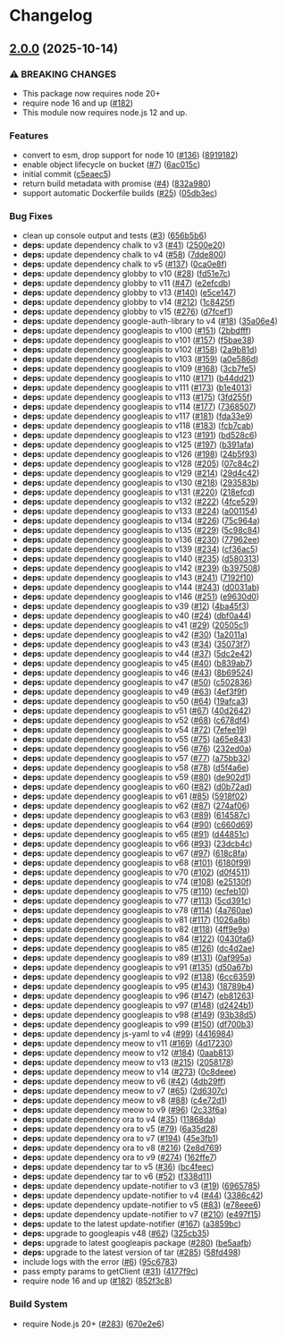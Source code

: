 # Changelog

## [2.0.0](https://github.com/JustinBeckwith/gcbuild/compare/gcbuild-v1.3.39...gcbuild-v2.0.0) (2025-10-14)


### ⚠ BREAKING CHANGES

* This package now requires node 20+
* require node 16 and up ([#182](https://github.com/JustinBeckwith/gcbuild/issues/182))
* This module now requires node.js 12 and up.

### Features

* convert to esm, drop support for node 10 ([#136](https://github.com/JustinBeckwith/gcbuild/issues/136)) ([8919182](https://github.com/JustinBeckwith/gcbuild/commit/891918265e18fa44c5e7628bc4e78b6974260bc1))
* enable object lifecycle on bucket ([#7](https://github.com/JustinBeckwith/gcbuild/issues/7)) ([6ac015c](https://github.com/JustinBeckwith/gcbuild/commit/6ac015c47d1cc4daec8a5c8f40170f14c8adb8f8))
* initial commit ([c5eaec5](https://github.com/JustinBeckwith/gcbuild/commit/c5eaec5740478dd37f1d61e6aafc4a5727555589))
* return build metadata with promise ([#4](https://github.com/JustinBeckwith/gcbuild/issues/4)) ([832a980](https://github.com/JustinBeckwith/gcbuild/commit/832a9803c9090a1bb0ebdff46b58e0bd709c134c))
* support automatic Dockerfile builds ([#25](https://github.com/JustinBeckwith/gcbuild/issues/25)) ([05db3ec](https://github.com/JustinBeckwith/gcbuild/commit/05db3ecc986e59a9e033e6d055fba2b9a1a1529c))


### Bug Fixes

* clean up console output and tests ([#3](https://github.com/JustinBeckwith/gcbuild/issues/3)) ([656b5b6](https://github.com/JustinBeckwith/gcbuild/commit/656b5b614921b27646e761f60325b321ab4952d2))
* **deps:** update dependency chalk to v3 ([#41](https://github.com/JustinBeckwith/gcbuild/issues/41)) ([2500e20](https://github.com/JustinBeckwith/gcbuild/commit/2500e20dce69be1c9ae8f57c4f5ff92094fe338c))
* **deps:** update dependency chalk to v4 ([#58](https://github.com/JustinBeckwith/gcbuild/issues/58)) ([7dde800](https://github.com/JustinBeckwith/gcbuild/commit/7dde800ec5b9b82313791617b2f46a7a5ee4ff7d))
* **deps:** update dependency chalk to v5 ([#137](https://github.com/JustinBeckwith/gcbuild/issues/137)) ([0ca0e8f](https://github.com/JustinBeckwith/gcbuild/commit/0ca0e8f01a66dbb2c8dde958c3ba563a58b9ed1c))
* **deps:** update dependency globby to v10 ([#28](https://github.com/JustinBeckwith/gcbuild/issues/28)) ([fd51e7c](https://github.com/JustinBeckwith/gcbuild/commit/fd51e7c87fde2ad9cf2b42d381aa546dca4b0ef9))
* **deps:** update dependency globby to v11 ([#47](https://github.com/JustinBeckwith/gcbuild/issues/47)) ([e2efcdb](https://github.com/JustinBeckwith/gcbuild/commit/e2efcdbf9c50bccd97221b9931026744747ade1e))
* **deps:** update dependency globby to v13 ([#140](https://github.com/JustinBeckwith/gcbuild/issues/140)) ([e5ce147](https://github.com/JustinBeckwith/gcbuild/commit/e5ce14706f25ac588ca02596c337f620c29f2af4))
* **deps:** update dependency globby to v14 ([#212](https://github.com/JustinBeckwith/gcbuild/issues/212)) ([1c8425f](https://github.com/JustinBeckwith/gcbuild/commit/1c8425f34cc6d5f4c0a7bcf68d71e68e64d4b5db))
* **deps:** update dependency globby to v15 ([#276](https://github.com/JustinBeckwith/gcbuild/issues/276)) ([d7fcef1](https://github.com/JustinBeckwith/gcbuild/commit/d7fcef117b07bd74b2be910d121d91caf34f1dbb))
* **deps:** update dependency google-auth-library to v4 ([#18](https://github.com/JustinBeckwith/gcbuild/issues/18)) ([35a06e4](https://github.com/JustinBeckwith/gcbuild/commit/35a06e4a067e92bd7132dbf2cd458f9ef91c74d2))
* **deps:** update dependency googleapis to v100 ([#151](https://github.com/JustinBeckwith/gcbuild/issues/151)) ([2bbdfff](https://github.com/JustinBeckwith/gcbuild/commit/2bbdfffcbe0fa40e9ad5529c4a21763c74336596))
* **deps:** update dependency googleapis to v101 ([#157](https://github.com/JustinBeckwith/gcbuild/issues/157)) ([f5bae38](https://github.com/JustinBeckwith/gcbuild/commit/f5bae3872e723ea472b8f37cd6e79be5466b2795))
* **deps:** update dependency googleapis to v102 ([#158](https://github.com/JustinBeckwith/gcbuild/issues/158)) ([2a9b81d](https://github.com/JustinBeckwith/gcbuild/commit/2a9b81dadb9ccac68d9ef98d6a0eda5254b3e827))
* **deps:** update dependency googleapis to v103 ([#159](https://github.com/JustinBeckwith/gcbuild/issues/159)) ([a0e586d](https://github.com/JustinBeckwith/gcbuild/commit/a0e586d69b35ea2122ff528ca13cbe6c05ad9aba))
* **deps:** update dependency googleapis to v109 ([#168](https://github.com/JustinBeckwith/gcbuild/issues/168)) ([3cb7fe5](https://github.com/JustinBeckwith/gcbuild/commit/3cb7fe5b6140b5499bf963799caef04ce03d2ccf))
* **deps:** update dependency googleapis to v110 ([#171](https://github.com/JustinBeckwith/gcbuild/issues/171)) ([b44dd21](https://github.com/JustinBeckwith/gcbuild/commit/b44dd210940e559f7732d47ec537ced573a680a6))
* **deps:** update dependency googleapis to v111 ([#173](https://github.com/JustinBeckwith/gcbuild/issues/173)) ([b1e4013](https://github.com/JustinBeckwith/gcbuild/commit/b1e40134a20a2e479e92570e15fc3b0f160a5ee4))
* **deps:** update dependency googleapis to v113 ([#175](https://github.com/JustinBeckwith/gcbuild/issues/175)) ([3fd255f](https://github.com/JustinBeckwith/gcbuild/commit/3fd255f752285fc304f76b7da621ff14f51a2b58))
* **deps:** update dependency googleapis to v114 ([#177](https://github.com/JustinBeckwith/gcbuild/issues/177)) ([7368507](https://github.com/JustinBeckwith/gcbuild/commit/73685079ee3912c4ca4729f3996bac6e4a4cd9f5))
* **deps:** update dependency googleapis to v117 ([#181](https://github.com/JustinBeckwith/gcbuild/issues/181)) ([fda33e9](https://github.com/JustinBeckwith/gcbuild/commit/fda33e9dc0146177259d5be42b67be0e7ab76aab))
* **deps:** update dependency googleapis to v118 ([#183](https://github.com/JustinBeckwith/gcbuild/issues/183)) ([fcb7cab](https://github.com/JustinBeckwith/gcbuild/commit/fcb7cab7436fd271e6d50ab38265bd82e3fcb4f3))
* **deps:** update dependency googleapis to v123 ([#191](https://github.com/JustinBeckwith/gcbuild/issues/191)) ([bd528c6](https://github.com/JustinBeckwith/gcbuild/commit/bd528c6a813335b95031f2aba1492afae1ab26f2))
* **deps:** update dependency googleapis to v125 ([#197](https://github.com/JustinBeckwith/gcbuild/issues/197)) ([b391afa](https://github.com/JustinBeckwith/gcbuild/commit/b391afaf9b44b4f4586842d1f15ed2e6f80e71ca))
* **deps:** update dependency googleapis to v126 ([#198](https://github.com/JustinBeckwith/gcbuild/issues/198)) ([24b5f93](https://github.com/JustinBeckwith/gcbuild/commit/24b5f93e2c5f9d755456c2953f6d2539a46e8bd2))
* **deps:** update dependency googleapis to v128 ([#205](https://github.com/JustinBeckwith/gcbuild/issues/205)) ([07c84c2](https://github.com/JustinBeckwith/gcbuild/commit/07c84c28e29f3168cf9e0c30d2e42469acd4f00c))
* **deps:** update dependency googleapis to v129 ([#214](https://github.com/JustinBeckwith/gcbuild/issues/214)) ([29d4c42](https://github.com/JustinBeckwith/gcbuild/commit/29d4c42c2b464642fceb75a4d26a8d01c5552e40))
* **deps:** update dependency googleapis to v130 ([#218](https://github.com/JustinBeckwith/gcbuild/issues/218)) ([293583b](https://github.com/JustinBeckwith/gcbuild/commit/293583bd0219d1bcab6f2b60786c12cec41de9ee))
* **deps:** update dependency googleapis to v131 ([#220](https://github.com/JustinBeckwith/gcbuild/issues/220)) ([218efcd](https://github.com/JustinBeckwith/gcbuild/commit/218efcdb9ee3b686f579e85e9e4e09a8ecbe4566))
* **deps:** update dependency googleapis to v132 ([#222](https://github.com/JustinBeckwith/gcbuild/issues/222)) ([4fce529](https://github.com/JustinBeckwith/gcbuild/commit/4fce5293cb36c548e3e8caec2a76dba85c0c375a))
* **deps:** update dependency googleapis to v133 ([#224](https://github.com/JustinBeckwith/gcbuild/issues/224)) ([a001154](https://github.com/JustinBeckwith/gcbuild/commit/a00115453f70772fa1acac821591b71f5fe467b0))
* **deps:** update dependency googleapis to v134 ([#226](https://github.com/JustinBeckwith/gcbuild/issues/226)) ([75c964a](https://github.com/JustinBeckwith/gcbuild/commit/75c964a57909f91dba1e1e6c4d217038383b0b5c))
* **deps:** update dependency googleapis to v135 ([#229](https://github.com/JustinBeckwith/gcbuild/issues/229)) ([5c98c84](https://github.com/JustinBeckwith/gcbuild/commit/5c98c849383b0529b349089acfe4d75c9ab8a385))
* **deps:** update dependency googleapis to v136 ([#230](https://github.com/JustinBeckwith/gcbuild/issues/230)) ([77962ee](https://github.com/JustinBeckwith/gcbuild/commit/77962ee7d192bf071e0f1139a3cfea559903a129))
* **deps:** update dependency googleapis to v139 ([#234](https://github.com/JustinBeckwith/gcbuild/issues/234)) ([cf36ac5](https://github.com/JustinBeckwith/gcbuild/commit/cf36ac5cfff694492cf5a72464d451e595758084))
* **deps:** update dependency googleapis to v140 ([#235](https://github.com/JustinBeckwith/gcbuild/issues/235)) ([d580313](https://github.com/JustinBeckwith/gcbuild/commit/d58031345caf31f8805096ab33481e4aced9f3b7))
* **deps:** update dependency googleapis to v142 ([#239](https://github.com/JustinBeckwith/gcbuild/issues/239)) ([b397508](https://github.com/JustinBeckwith/gcbuild/commit/b397508d9b714477a00f8eb3b78f5572a4d0fb48))
* **deps:** update dependency googleapis to v143 ([#241](https://github.com/JustinBeckwith/gcbuild/issues/241)) ([7192f10](https://github.com/JustinBeckwith/gcbuild/commit/7192f10da3c62bf09561964ac8fb7ed72d6e3820))
* **deps:** update dependency googleapis to v144 ([#243](https://github.com/JustinBeckwith/gcbuild/issues/243)) ([d0031ab](https://github.com/JustinBeckwith/gcbuild/commit/d0031ab48401cac999fc089795584d050cfcaee0))
* **deps:** update dependency googleapis to v146 ([#251](https://github.com/JustinBeckwith/gcbuild/issues/251)) ([e9630d0](https://github.com/JustinBeckwith/gcbuild/commit/e9630d0b6f1e0d92d81a91e49bf6021b2085fa7e))
* **deps:** update dependency googleapis to v39 ([#12](https://github.com/JustinBeckwith/gcbuild/issues/12)) ([4ba45f3](https://github.com/JustinBeckwith/gcbuild/commit/4ba45f3260b08b07e56e8624040188c5a041617d))
* **deps:** update dependency googleapis to v40 ([#24](https://github.com/JustinBeckwith/gcbuild/issues/24)) ([dbf0a44](https://github.com/JustinBeckwith/gcbuild/commit/dbf0a44fb34e6d29b6484cc0f532b091af3f5ca2))
* **deps:** update dependency googleapis to v41 ([#29](https://github.com/JustinBeckwith/gcbuild/issues/29)) ([20505c1](https://github.com/JustinBeckwith/gcbuild/commit/20505c14c022f0ea20ca7c932aa04d31104348c4))
* **deps:** update dependency googleapis to v42 ([#30](https://github.com/JustinBeckwith/gcbuild/issues/30)) ([1a2011a](https://github.com/JustinBeckwith/gcbuild/commit/1a2011a972ede35eefdf2474676d7301eb3ff939))
* **deps:** update dependency googleapis to v43 ([#34](https://github.com/JustinBeckwith/gcbuild/issues/34)) ([35073f7](https://github.com/JustinBeckwith/gcbuild/commit/35073f7e2b101c3f66d2bc652b6085e64333881b))
* **deps:** update dependency googleapis to v44 ([#37](https://github.com/JustinBeckwith/gcbuild/issues/37)) ([5dc2e42](https://github.com/JustinBeckwith/gcbuild/commit/5dc2e4241a0d7ba6bafa7a27da22eaefc4f42a8e))
* **deps:** update dependency googleapis to v45 ([#40](https://github.com/JustinBeckwith/gcbuild/issues/40)) ([b839ab7](https://github.com/JustinBeckwith/gcbuild/commit/b839ab78c1fb47017b9229de35f4e2118b940541))
* **deps:** update dependency googleapis to v46 ([#43](https://github.com/JustinBeckwith/gcbuild/issues/43)) ([8b69524](https://github.com/JustinBeckwith/gcbuild/commit/8b6952460b81d9aa5907bcbf009b989faf0fdfdd))
* **deps:** update dependency googleapis to v47 ([#50](https://github.com/JustinBeckwith/gcbuild/issues/50)) ([c502836](https://github.com/JustinBeckwith/gcbuild/commit/c5028369c7f73e9fc70a76fd78143199d3bb1b9e))
* **deps:** update dependency googleapis to v49 ([#63](https://github.com/JustinBeckwith/gcbuild/issues/63)) ([4ef3f9f](https://github.com/JustinBeckwith/gcbuild/commit/4ef3f9fa4632b43ab8c3160a22a3bc8591ce4038))
* **deps:** update dependency googleapis to v50 ([#64](https://github.com/JustinBeckwith/gcbuild/issues/64)) ([19afca3](https://github.com/JustinBeckwith/gcbuild/commit/19afca33400c32bef4b2ada99e79767a5f995677))
* **deps:** update dependency googleapis to v51 ([#67](https://github.com/JustinBeckwith/gcbuild/issues/67)) ([40d2642](https://github.com/JustinBeckwith/gcbuild/commit/40d2642ba7204558e844d0948e74c9cc9083fb0e))
* **deps:** update dependency googleapis to v52 ([#68](https://github.com/JustinBeckwith/gcbuild/issues/68)) ([c678df4](https://github.com/JustinBeckwith/gcbuild/commit/c678df4112c1ad44411225f141cbe040343c57d3))
* **deps:** update dependency googleapis to v54 ([#72](https://github.com/JustinBeckwith/gcbuild/issues/72)) ([7efee19](https://github.com/JustinBeckwith/gcbuild/commit/7efee19c9c51dba7c506d082b852cf945570de3a))
* **deps:** update dependency googleapis to v55 ([#75](https://github.com/JustinBeckwith/gcbuild/issues/75)) ([a65e843](https://github.com/JustinBeckwith/gcbuild/commit/a65e843b059965dc7b9fef2f0cd2ee905fa836e8))
* **deps:** update dependency googleapis to v56 ([#76](https://github.com/JustinBeckwith/gcbuild/issues/76)) ([232ed0a](https://github.com/JustinBeckwith/gcbuild/commit/232ed0ae1ecf421ada5f0269beee0dbdd937076b))
* **deps:** update dependency googleapis to v57 ([#77](https://github.com/JustinBeckwith/gcbuild/issues/77)) ([a75bb32](https://github.com/JustinBeckwith/gcbuild/commit/a75bb3247be7b878fde78aff4dd73b14104a6274))
* **deps:** update dependency googleapis to v58 ([#78](https://github.com/JustinBeckwith/gcbuild/issues/78)) ([d5f4a6e](https://github.com/JustinBeckwith/gcbuild/commit/d5f4a6e05a0fe484219e5dd90ea34cde3729a643))
* **deps:** update dependency googleapis to v59 ([#80](https://github.com/JustinBeckwith/gcbuild/issues/80)) ([de902d1](https://github.com/JustinBeckwith/gcbuild/commit/de902d135dd57e943d89bbeec86dddb75ec0f9af))
* **deps:** update dependency googleapis to v60 ([#82](https://github.com/JustinBeckwith/gcbuild/issues/82)) ([d0b72ad](https://github.com/JustinBeckwith/gcbuild/commit/d0b72ad6d488ba6a084c50ff1f6c84b4278edc0a))
* **deps:** update dependency googleapis to v61 ([#85](https://github.com/JustinBeckwith/gcbuild/issues/85)) ([5918f02](https://github.com/JustinBeckwith/gcbuild/commit/5918f020bd61f3336155f15c14642897b2e464ed))
* **deps:** update dependency googleapis to v62 ([#87](https://github.com/JustinBeckwith/gcbuild/issues/87)) ([274af06](https://github.com/JustinBeckwith/gcbuild/commit/274af06639fb2fe73515890fe859f0cd34e0ac9e))
* **deps:** update dependency googleapis to v63 ([#89](https://github.com/JustinBeckwith/gcbuild/issues/89)) ([614587c](https://github.com/JustinBeckwith/gcbuild/commit/614587c4f582fbec74218d10a9c76bbe85d49615))
* **deps:** update dependency googleapis to v64 ([#90](https://github.com/JustinBeckwith/gcbuild/issues/90)) ([c660d69](https://github.com/JustinBeckwith/gcbuild/commit/c660d69f5d444e219f14203c1e645215ef3527c3))
* **deps:** update dependency googleapis to v65 ([#91](https://github.com/JustinBeckwith/gcbuild/issues/91)) ([d44851c](https://github.com/JustinBeckwith/gcbuild/commit/d44851c8b949422eb31fc70eaf65533eb2731d85))
* **deps:** update dependency googleapis to v66 ([#93](https://github.com/JustinBeckwith/gcbuild/issues/93)) ([23dcb4c](https://github.com/JustinBeckwith/gcbuild/commit/23dcb4c0a71d9cf7ca14791ad366af60a33bb49b))
* **deps:** update dependency googleapis to v67 ([#97](https://github.com/JustinBeckwith/gcbuild/issues/97)) ([618c8fa](https://github.com/JustinBeckwith/gcbuild/commit/618c8fa4c956f2e492760a86b1d14fc4df98d273))
* **deps:** update dependency googleapis to v68 ([#101](https://github.com/JustinBeckwith/gcbuild/issues/101)) ([6180f99](https://github.com/JustinBeckwith/gcbuild/commit/6180f99daadb82772b64aab87b57c02f852381bf))
* **deps:** update dependency googleapis to v70 ([#102](https://github.com/JustinBeckwith/gcbuild/issues/102)) ([d0f4511](https://github.com/JustinBeckwith/gcbuild/commit/d0f45110bd2db17a27adc2cb94fd17ed642c356b))
* **deps:** update dependency googleapis to v74 ([#108](https://github.com/JustinBeckwith/gcbuild/issues/108)) ([e25130f](https://github.com/JustinBeckwith/gcbuild/commit/e25130f13999477f3963f3d00456f0117e979673))
* **deps:** update dependency googleapis to v75 ([#110](https://github.com/JustinBeckwith/gcbuild/issues/110)) ([ecfeb10](https://github.com/JustinBeckwith/gcbuild/commit/ecfeb102ca810140c7ade96de939e9e9acf9ebcc))
* **deps:** update dependency googleapis to v77 ([#113](https://github.com/JustinBeckwith/gcbuild/issues/113)) ([5cd391c](https://github.com/JustinBeckwith/gcbuild/commit/5cd391c6c5a0d83b4a903967286a13000671e2da))
* **deps:** update dependency googleapis to v78 ([#114](https://github.com/JustinBeckwith/gcbuild/issues/114)) ([4a760ae](https://github.com/JustinBeckwith/gcbuild/commit/4a760ae2b8e92465027f8207e9a18f582baeabbf))
* **deps:** update dependency googleapis to v81 ([#117](https://github.com/JustinBeckwith/gcbuild/issues/117)) ([1026a8b](https://github.com/JustinBeckwith/gcbuild/commit/1026a8b9b937ab6f1a16e1b7b6e76b9f992c97a9))
* **deps:** update dependency googleapis to v82 ([#118](https://github.com/JustinBeckwith/gcbuild/issues/118)) ([4ff9e9a](https://github.com/JustinBeckwith/gcbuild/commit/4ff9e9abe9e3be1b1d02c70281e6f046044eadbb))
* **deps:** update dependency googleapis to v84 ([#122](https://github.com/JustinBeckwith/gcbuild/issues/122)) ([0430fa6](https://github.com/JustinBeckwith/gcbuild/commit/0430fa6857429d6a265f84a9cc85bc21eaa6d2f9))
* **deps:** update dependency googleapis to v85 ([#126](https://github.com/JustinBeckwith/gcbuild/issues/126)) ([dc4d2ae](https://github.com/JustinBeckwith/gcbuild/commit/dc4d2ae2e5bf608d1d2a35d0a76c29a42d9e27fb))
* **deps:** update dependency googleapis to v89 ([#131](https://github.com/JustinBeckwith/gcbuild/issues/131)) ([0af995a](https://github.com/JustinBeckwith/gcbuild/commit/0af995ac6faaeab92080bc1cd896cd5239700f64))
* **deps:** update dependency googleapis to v91 ([#135](https://github.com/JustinBeckwith/gcbuild/issues/135)) ([d50a67b](https://github.com/JustinBeckwith/gcbuild/commit/d50a67b80da030c3241047cbc5ea59282974a556))
* **deps:** update dependency googleapis to v92 ([#138](https://github.com/JustinBeckwith/gcbuild/issues/138)) ([6cc6359](https://github.com/JustinBeckwith/gcbuild/commit/6cc6359a8786684660ade326ab4e5f152a83ce3d))
* **deps:** update dependency googleapis to v95 ([#143](https://github.com/JustinBeckwith/gcbuild/issues/143)) ([18789b4](https://github.com/JustinBeckwith/gcbuild/commit/18789b459d11290411df2965e170d48e4a321fc8))
* **deps:** update dependency googleapis to v96 ([#147](https://github.com/JustinBeckwith/gcbuild/issues/147)) ([eb81263](https://github.com/JustinBeckwith/gcbuild/commit/eb81263a61c048d9996193f60276c6d8d26f9b70))
* **deps:** update dependency googleapis to v97 ([#148](https://github.com/JustinBeckwith/gcbuild/issues/148)) ([d2424b1](https://github.com/JustinBeckwith/gcbuild/commit/d2424b128dbfeee1750db4c430d2539efadebf75))
* **deps:** update dependency googleapis to v98 ([#149](https://github.com/JustinBeckwith/gcbuild/issues/149)) ([93b38d5](https://github.com/JustinBeckwith/gcbuild/commit/93b38d50f4ac0b4478b46da7f13235cbb1808e26))
* **deps:** update dependency googleapis to v99 ([#150](https://github.com/JustinBeckwith/gcbuild/issues/150)) ([df700b3](https://github.com/JustinBeckwith/gcbuild/commit/df700b34a8dc35cbe92b8d4289a3770930d48b9a))
* **deps:** update dependency js-yaml to v4 ([#99](https://github.com/JustinBeckwith/gcbuild/issues/99)) ([4416984](https://github.com/JustinBeckwith/gcbuild/commit/44169840cdf5d551f7d683238d9baf3b51634737))
* **deps:** update dependency meow to v11 ([#169](https://github.com/JustinBeckwith/gcbuild/issues/169)) ([4d17230](https://github.com/JustinBeckwith/gcbuild/commit/4d172309120942e5ae5b7775075ef6eff24edd17))
* **deps:** update dependency meow to v12 ([#184](https://github.com/JustinBeckwith/gcbuild/issues/184)) ([0aab813](https://github.com/JustinBeckwith/gcbuild/commit/0aab8139bd5844a7349b592cff1f3ceddd96ff98))
* **deps:** update dependency meow to v13 ([#215](https://github.com/JustinBeckwith/gcbuild/issues/215)) ([2058178](https://github.com/JustinBeckwith/gcbuild/commit/2058178d337170c25ed08a2030b0eb7b06d7ebc3))
* **deps:** update dependency meow to v14 ([#273](https://github.com/JustinBeckwith/gcbuild/issues/273)) ([0c8deee](https://github.com/JustinBeckwith/gcbuild/commit/0c8deee230ca227152c207905dea637aa0f2b5dc))
* **deps:** update dependency meow to v6 ([#42](https://github.com/JustinBeckwith/gcbuild/issues/42)) ([4db29ff](https://github.com/JustinBeckwith/gcbuild/commit/4db29ff6982a25e1d9d25555b439b251a6f4ccc7))
* **deps:** update dependency meow to v7 ([#65](https://github.com/JustinBeckwith/gcbuild/issues/65)) ([2d6307c](https://github.com/JustinBeckwith/gcbuild/commit/2d6307c8b4384ea7cd5f9f3445afaa96d1aa9fd1))
* **deps:** update dependency meow to v8 ([#88](https://github.com/JustinBeckwith/gcbuild/issues/88)) ([c4e72d1](https://github.com/JustinBeckwith/gcbuild/commit/c4e72d155122c8f20bd9bcbfa17ee99a38a15f1a))
* **deps:** update dependency meow to v9 ([#96](https://github.com/JustinBeckwith/gcbuild/issues/96)) ([2c33f6a](https://github.com/JustinBeckwith/gcbuild/commit/2c33f6aaddc1d72cb623a83c0db8f23c8cc36212))
* **deps:** update dependency ora to v4 ([#35](https://github.com/JustinBeckwith/gcbuild/issues/35)) ([11868da](https://github.com/JustinBeckwith/gcbuild/commit/11868da51eb8acfa8e86036ab7492bf9cd818058))
* **deps:** update dependency ora to v5 ([#79](https://github.com/JustinBeckwith/gcbuild/issues/79)) ([6a35d28](https://github.com/JustinBeckwith/gcbuild/commit/6a35d28d4e08b199e9bb896a560bdf33ee815d68))
* **deps:** update dependency ora to v7 ([#194](https://github.com/JustinBeckwith/gcbuild/issues/194)) ([45e3fb1](https://github.com/JustinBeckwith/gcbuild/commit/45e3fb135b4ec17e533817dcfe963f0808235f4f))
* **deps:** update dependency ora to v8 ([#216](https://github.com/JustinBeckwith/gcbuild/issues/216)) ([2e8d769](https://github.com/JustinBeckwith/gcbuild/commit/2e8d76968c2b1c1f01ee33d9a3ee7316e465a616))
* **deps:** update dependency ora to v9 ([#274](https://github.com/JustinBeckwith/gcbuild/issues/274)) ([162ffe7](https://github.com/JustinBeckwith/gcbuild/commit/162ffe72a2c40709d3bf96d25906b7b472e2a1ef))
* **deps:** update dependency tar to v5 ([#36](https://github.com/JustinBeckwith/gcbuild/issues/36)) ([bc4feec](https://github.com/JustinBeckwith/gcbuild/commit/bc4feec95aabc1236328830dc4cb496eb6c4ed8d))
* **deps:** update dependency tar to v6 ([#52](https://github.com/JustinBeckwith/gcbuild/issues/52)) ([f338d11](https://github.com/JustinBeckwith/gcbuild/commit/f338d114458293c2078cc820348292fac32ed477))
* **deps:** update dependency update-notifier to v3 ([#19](https://github.com/JustinBeckwith/gcbuild/issues/19)) ([6965785](https://github.com/JustinBeckwith/gcbuild/commit/69657859866a2244070a079fbaf44805a019505a))
* **deps:** update dependency update-notifier to v4 ([#44](https://github.com/JustinBeckwith/gcbuild/issues/44)) ([3386c42](https://github.com/JustinBeckwith/gcbuild/commit/3386c42bf0b4af1434bc1877dff327395c2ca75a))
* **deps:** update dependency update-notifier to v5 ([#83](https://github.com/JustinBeckwith/gcbuild/issues/83)) ([e78eee6](https://github.com/JustinBeckwith/gcbuild/commit/e78eee6eb44bb2ea91266d0cf850982f9b8e3096))
* **deps:** update dependency update-notifier to v7 ([#210](https://github.com/JustinBeckwith/gcbuild/issues/210)) ([e497f15](https://github.com/JustinBeckwith/gcbuild/commit/e497f15698180939ea9ec3549b77933269d6b39a))
* **deps:** update to the latest update-notifier ([#167](https://github.com/JustinBeckwith/gcbuild/issues/167)) ([a3859bc](https://github.com/JustinBeckwith/gcbuild/commit/a3859bc49ac85a2140839e861afc7db87e888826))
* **deps:** upgrade to googleapis v48 ([#62](https://github.com/JustinBeckwith/gcbuild/issues/62)) ([325cb35](https://github.com/JustinBeckwith/gcbuild/commit/325cb35270ba4e32bba71602a0005152017a5780))
* **deps:** upgrade to latest googleapis package ([#280](https://github.com/JustinBeckwith/gcbuild/issues/280)) ([be5aafb](https://github.com/JustinBeckwith/gcbuild/commit/be5aafbf6fd2d9840e2937590417c6b634d4c049))
* **deps:** upgrade to the latest version of tar ([#285](https://github.com/JustinBeckwith/gcbuild/issues/285)) ([58fd498](https://github.com/JustinBeckwith/gcbuild/commit/58fd498fad61bf7c0e8f5c20c1ec0849e9f115ab))
* include logs with the error ([#6](https://github.com/JustinBeckwith/gcbuild/issues/6)) ([95c6783](https://github.com/JustinBeckwith/gcbuild/commit/95c6783d480ddd9344d95ebea2e767b5b248e975))
* pass empty params to getClient ([#31](https://github.com/JustinBeckwith/gcbuild/issues/31)) ([4177f9c](https://github.com/JustinBeckwith/gcbuild/commit/4177f9c2e49c4c05cf4a61966c7f77212104454c))
* require node 16 and up ([#182](https://github.com/JustinBeckwith/gcbuild/issues/182)) ([852f3c8](https://github.com/JustinBeckwith/gcbuild/commit/852f3c84e29f10ddc0d5df2f54cda5111af34696))


### Build System

* require Node.js 20+ ([#283](https://github.com/JustinBeckwith/gcbuild/issues/283)) ([670e2e6](https://github.com/JustinBeckwith/gcbuild/commit/670e2e68d380ef89a249d308afe1a9bb7613bdf6))
